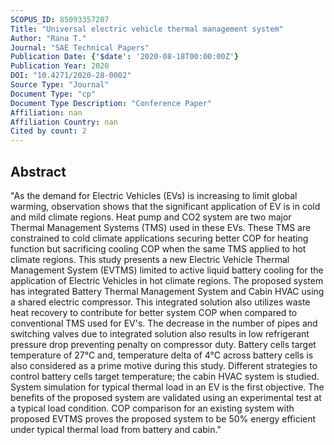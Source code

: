 ```yaml
---
SCOPUS_ID: 85093357207
Title: "Universal electric vehicle thermal management system"
Author: "Rana T."
Journal: "SAE Technical Papers"
Publication Date: {'$date': '2020-08-18T00:00:00Z'}
Publication Year: 2020
DOI: "10.4271/2020-28-0002"
Source Type: "Journal"
Document Type: "cp"
Document Type Description: "Conference Paper"
Affiliation: nan
Affiliation Country: nan
Cited by count: 2
---
```


## Abstract
"As the demand for Electric Vehicles (EVs) is increasing to limit global warming, observation shows that the significant application of EV is in cold and mild climate regions. Heat pump and CO2 system are two major Thermal Management Systems (TMS) used in these EVs. These TMS are constrained to cold climate applications securing better COP for heating function but sacrificing cooling COP when the same TMS applied to hot climate regions. This study presents a new Electric Vehicle Thermal Management System (EVTMS) limited to active liquid battery cooling for the application of Electric Vehicles in hot climate regions. The proposed system has integrated Battery Thermal Management System and Cabin HVAC using a shared electric compressor. This integrated solution also utilizes waste heat recovery to contribute for better system COP when compared to conventional TMS used for EV's. The decrease in the number of pipes and switching valves due to integrated solution also results in low refrigerant pressure drop preventing penalty on compressor duty. Battery cells target temperature of 27°C and, temperature delta of 4°C across battery cells is also considered as a prime motive during this study. Different strategies to control battery cells target temperature; the cabin HVAC system is studied. System simulation for typical thermal load in an EV is the first objective. The benefits of the proposed system are validated using an experimental test at a typical load condition. COP comparison for an existing system with proposed EVTMS proves the proposed system to be 50% energy efficient under typical thermal load from battery and cabin."
